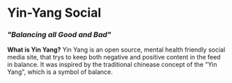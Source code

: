 # Yin-Yang Social 
### *"Balancing all Good and Bad"*

**What is Yin Yang?**
Yin Yang is an open source, mental health friendly social media site, that trys to keep both negative and positive content in the feed in balance.
It was inspired by the traditional chinease concept of the "Yin Yang", which is a symbol of balance.
